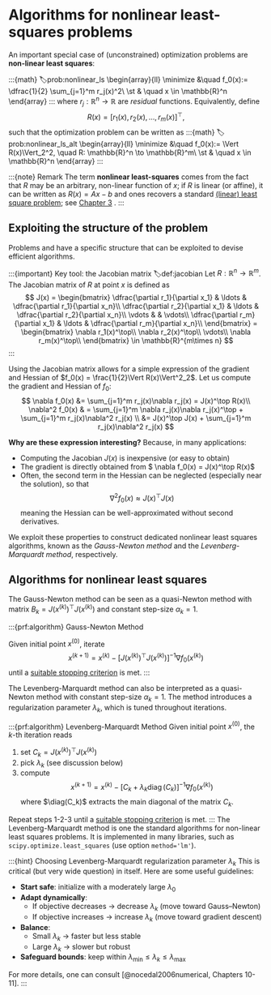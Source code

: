# Algorithms for nonlinear least-squares problems

An important special case of (unconstrained) optimization problems are **non-linear least squares**:

:::{math}
:label:prob:nonlinear_ls
\begin{array}{ll}
\minimize &\quad f_0(x):= \dfrac{1}{2} \sum_{j=1}^m r_j(x)^2\\
\st & \quad x \in \mathbb{R}^n
\end{array}
:::
where $r_j: \mathbb{R}^n\to \mathbb{R}$ are *residual* functions. Equivalently, define
$$R(x)= \left[r_1(x),r_2(x), \ldots, r_m(x)\right]^\top,$$
such that the optimization problem [](#prob:nonlinear_ls) can be written as
:::{math}
:label:prob:nonlinear_ls_alt
\begin{array}{ll}
\minimize &\quad f_0(x):= \Vert R(x)\Vert_2^2, \quad R: \mathbb{R}^n \to \mathbb{R}^m\\
\st & \quad x \in \mathbb{R}^n
\end{array}
:::

:::{note} Remark
The term **nonlinear least-squares** comes from the fact that $R$ may be an arbitrary, non-linear function of $x$; if $R$ is linear (or affine), it can be written as $R(x) = Ax - b$ and ones recovers a standard [(linear) least square problem](#def:linear_LS); see [Chapter 3](../chapter3/01-intro.md) .
:::

## Exploiting the structure of the problem

Problems [](#prob:nonlinear_ls) and [](prob:nonlinear_ls_alt) have a specific structure that can be exploited to devise efficient algorithms.

:::{important} Key tool: the Jacobian matrix
:label:def:jacobian
Let $R: \mathbb{R}^n \to \mathbb{R}^m$. The Jacobian matrix of $R$ at point $x$ is defined as
$$ J(x) = \begin{bmatrix}
      \dfrac{\partial r_1}{\partial x_1} & \ldots & \dfrac{\partial r_1}{\partial x_n}\\
      \dfrac{\partial r_2}{\partial x_1} & \ldots & \dfrac{\partial r_2}{\partial x_n}\\
      \vdots & & \vdots\\
      \dfrac{\partial r_m}{\partial x_1} & \ldots & \dfrac{\partial r_m}{\partial x_n}\\
    \end{bmatrix} =
    \begin{bmatrix}
      \nabla r_1(x)^\top\\
      \nabla r_2(x)^\top\\
      \vdots\\
      \nabla r_m(x)^\top\\
    \end{bmatrix}
    \in \mathbb{R}^{m\times n}
    $$
:::

Using the Jacobian matrix allows for a simple expression of the gradient and Hessian of $f_0(x) = \frac{1}{2}\Vert R(x)\Vert^2_2$.
Let us compute the gradient and Hessian of $f_0$:
$$
\nabla f_0(x) &= \sum_{j=1}^m r_j(x)\nabla r_j(x) = J(x)^\top R(x)\\
\nabla^2 f_0(x) & = \sum_{j=1}^m \nabla r_j(x)\nabla r_j(x)^\top + \sum_{j=1}^m r_j(x)\nabla^2 r_j(x) \\
&=  J(x)^\top J(x) + \sum_{j=1}^m r_j(x)\nabla^2 r_j(x)
$$

**Why are these expression interesting?** Because, in many applications:

- Computing the Jacobian $J(x)$ is inexpensive (or easy to obtain)
- The gradient is directly obtained from $ \nabla f_0(x) = J(x)^\top R(x)$
- Often, the second term in the Hessian can be neglected (especially near the solution), so that
  $$
  \nabla^2 f_0(x) \approx J(x)^\top J(x)
  $$
  meaning the Hessian can be well-approximated without second derivatives.

We exploit these properties to construct dedicated nonlinear least squares algorithms, known as the *Gauss-Newton method* and the *Levenberg-Marquardt method*, respectively.

## Algorithms for nonlinear least squares

The Gauss-Newton method can be seen as a quasi-Newton method with matrix $B_k = J(x^{(k)})^\top J(x^{(k)})$ and constant step-size $\alpha_k = 1$.

:::{prf:algorithm} Gauss-Newton Method

Given initial point $x^{(0)}$, iterate
$$
x^{(k+1)} =  x^{(k)} - \left[J(x^{(k)})^\top J(x^{(k)})\right]^{-1} \nabla f_0(x^{(k)})
$$
until a [suitable stopping criterion](./03-general-principles-descent-methods.md#how-to-define-a-stopping-criterion) is met.
:::

The Levenberg-Marquardt method can also be interpreted as a quasi-Newton method with constant step-size $\alpha_k = 1$. The method introduces a regularization parameter $\lambda_k$, which is tuned throughout iterations.

:::{prf:algorithm} Levenberg-Marquardt Method
Given initial point $x^{(0)}$, the $k$-th iteration reads
1. set $C_k = J(x^{(k)})^\top J(x^{(k)})$
2. pick $\lambda_k$ (see discussion below)
3. compute
$$
x^{(k+1)} =  x^{(k)} - \left[C_k + \lambda_k \operatorname{diag}(C_k) \right]^{-1} \nabla f_0(x^{(k)})
$$
where $\diag(C_k)$ extracts the main diagonal of the matrix $C_k$.


Repeat steps 1-2-3 until a [suitable stopping criterion](./03-general-principles-descent-methods.md#how-to-define-a-stopping-criterion) is met.
:::
The Levenberg-Marquardt method is one the standard algorithms for non-linear least squares problems. It is implemented in many libraries, such as ``scipy.optimize.least_squares`` (use option ``method='lm'``).


:::{hint} Choosing Levenberg-Marquardt regularization parameter $\lambda_k$
This is critical (but very wide question) in itself.
Here are some useful guidelines:

- **Start safe**: initialize with a moderately large $\lambda_0$
- **Adapt dynamically**:
  - If objective decreases → decrease $\lambda_k$ (move toward Gauss–Newton)
  - If objective increases → increase $\lambda_k$ (move toward gradient descent)
- **Balance**:
  - Small $\lambda_k$ → faster but less stable
  - Large $\lambda_k$ → slower but robust
- **Safeguard bounds**: keep within  $\lambda_{\min} \leq \lambda_k \leq \lambda_{\max}$

For more details, one can consult [@nocedal2006numerical, Chapters 10-11].
:::
